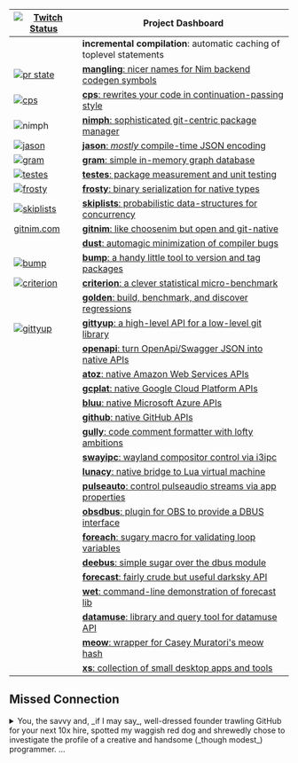 |[![Twitch Status](https://img.shields.io/twitch/status/disruptek)](https://twitch.tv/disruptek) |Project Dashboard|
|--|-----------|
| |**incremental compilation**: automatic caching of toplevel statements|
|[![pr state](https://img.shields.io/github/pulls/detail/state/nim-lang/Nim/14632?label=pr%2014632)](https://github.com/nim-lang/Nim/pull/14632)|[**mangling**: nicer names for Nim backend codegen symbols](https://github.com/nim-lang/Nim/pull/14632)|
| [![cps](https://github.com/disruptek/cps/workflows/CI/badge.svg)](https://github.com/disruptek/cps/actions?query=workflow%3ACI)|[**cps**: rewrites your code in continuation-passing style](https://github.com/disruptek/cps)|
| ![nimph](https://img.shields.io/travis/disruptek/nimph)|[**nimph**: sophisticated git-centric package manager](https://github.com/disruptek/nimph)|
| [![jason](https://github.com/disruptek/jason/workflows/CI/badge.svg)](https://github.com/disruptek/jason/actions?query=workflow%3ACI)|[**jason**: _mostly_ compile-time JSON encoding](https://github.com/disruptek/jason)|
| [![gram](https://github.com/disruptek/gram/workflows/CI/badge.svg)](https://github.com/disruptek/gram/actions?query=workflow%3ACI)|[**gram**: simple in-memory graph database](https://github.com/disruptek/gram)|
| [![testes](https://github.com/disruptek/testes/workflows/CI/badge.svg)](https://github.com/disruptek/testes/actions?query=workflow%3ACI)|[**testes**: package measurement and unit testing](https://github.com/disruptek/testes)|
| [![frosty](https://github.com/disruptek/frosty/workflows/CI/badge.svg)](https://github.com/disruptek/frosty/actions?query=workflow%3ACI)|[**frosty**: binary serialization for native types](https://github.com/disruptek/frosty)|
| [![skiplists](https://github.com/disruptek/skiplists/workflows/CI/badge.svg)](https://github.com/disruptek/skiplists/actions?query=workflow%3ACI)|[**skiplists**: probabilistic data-structures for concurrency](https://github.com/disruptek/skiplists)|
| [gitnim.com](https://gitnim.com/)|[**gitnim**: like choosenim but open and git-native](https://github.com/disruptek/gitnim)|
| |[**dust**: automagic minimization of compiler bugs](https://github.com/disruptek/dust)|
| [![bump](https://github.com/disruptek/bump/workflows/CI/badge.svg)](https://github.com/disruptek/bump/actions?query=workflow%3ACI)|[**bump**: a handy little tool to version and tag packages](https://github.com/disruptek/bump)|
| [![criterion](https://github.com/disruptek/criterion/workflows/CI/badge.svg)](https://github.com/disruptek/criterion/actions?query=workflow%3ACI)|[**criterion**: a clever statistical micro-benchmark](https://github.com/disruptek/criterion)|
| |[**golden**: build, benchmark, and discover regressions](https://github.com/disruptek/golden)|
| [![gittyup](https://github.com/disruptek/gittyup/workflows/CI/badge.svg)](https://github.com/disruptek/gittyup/actions?query=workflow%3ACI)|[**gittyup**: a high-level API for a low-level git library](https://github.com/disruptek/gittyup)|
| |[**openapi**: turn OpenApi/Swagger JSON into native APIs](https://github.com/disruptek/openapi)|
| |[**atoz**: native Amazon Web Services APIs](https://github.com/disruptek/atoz)|
| |[**gcplat**: native Google Cloud Platform APIs](https://github.com/disruptek/gcplat)|
| |[**bluu**: native Microsoft Azure APIs](https://github.com/disruptek/bluu)|
| |[**github**: native GitHub APIs](https://github.com/disruptek/github)|
| |[**gully**: code comment formatter with lofty ambitions](https://github.com/disruptek/gully)|
| |[**swayipc**: wayland compositor control via i3ipc](https://github.com/disruptek/swayipc)|
| |[**lunacy**: native bridge to Lua virtual machine](https://github.com/disruptek/lunacy)|
| |[**pulseauto**: control pulseaudio streams via app properties](https://github.com/disruptek/pulseauto)|
| |[**obsdbus**: plugin for OBS to provide a DBUS interface](https://github.com/disruptek/obsdbus)|
| |[**foreach**: sugary macro for validating loop variables](https://github.com/disruptek/foreach)|
| |[**deebus**: simple sugar over the dbus module](https://github.com/disruptek/deebus)|
| |[**forecast**: fairly crude but useful darksky API](https://github.com/disruptek/forecast)|
| |[**wet**: command-line demonstration of forecast lib](https://github.com/disruptek/wet)|
| |[**datamuse**: library and query tool for datamuse API](https://github.com/disruptek/datamuse)|
| |[**meow**: wrapper for Casey Muratori's meow hash](https://github.com/disruptek/meow)|
| |[**xs**: collection of small desktop apps and tools](https://github.com/disruptek/xs)|

## Missed Connection
<details>
  <summary>
You, the savvy and, _if I may say_, well-dressed founder trawling GitHub
for your next 10x hire, spotted my waggish red dog and shrewedly chose
to investigate the profile of a creative and handsome (_though modest_)
programmer. ...
  </summary>


Saddled as you were with an overabundance of capital and a ravenous appetite
for innovation, you astutely intuited that a character such as myself,
possessing of high skills and low morals, could offer a return on investment
many times greater than the substantial monthly outlay that I clearly command.

"A man for our time," you wisely mused, "the hero we need, indeed, in this
era of rabid corruption and venal capitalism." Like a storm building on the
horizon, the air acquired a new energy; a palatable tang to its taste and
a complimentary zig to your zag. You felt the key slot into the lock, your
professional soulmate revealed at last.

"Virtue be damned!" you shouted, breathless and suddenly wide-awake, the
realization ringing in your ears like the crack of thunder rolling across Puget
Sound. Did I say Seattle? I meant San Francisco Bay.

With the poise of a barrel fisherman armed with a sawed-off shotgun and a
bucket of M80s [you feverishly clicked through my project list, each a shining
paragon of elegance, efficiency, and leak-free abstraction](https://github.com/search?o=desc&q=language%3Anim+user%3Adisruptek&s=updated&type=Repositories).

As your heartbeat quickened, and let's be frank, I'm obviously not the first
diamond you've found in the rough, _this brilliant, firey gem_ provoked a
headrush the likes of which you'd known only once before; you remember, that
night in Bangkok during your gap year... Oh, what a night.

Repos raptured; comely, captivating commits confounding concentrated, critical
comparison. Enthralled excitement embossed each exquisite entry, and file by
file, fascination fomented -- figuratively, anyway.  Just stay with me, here:

You swoon at my syntax. You climax at my comments. You leer lustfully at my
luscious loops as my types titillate and tantalize. Objectified, uh, objects
overload in variables variably voluptuous and vulgar. Simply savage, salacious
software; seven-layer soft-core smut, surely, if I do say so, with sober
sincerity and significant self-effacement.

"Illicit illiteration intrigues," you illustrate, "but must ultimately yield
to practicality." A wave of clarity overtakes you at last, quenching your heat
and steeling your resolve. You **absolutely must** get this coder on payroll.
"Immediately, if not sooner," you quip.  Ha ha!  You're so witty!

Trembling, you gulp down your fear of rejection, text your CFO to prepare
for a long weekend of creative accounting, and dial the digits...

_happy ending left as an exercise for the reader_

## Answers to Questions I Wish You'd Ask

- I am a US resident authorized to work in the US.
- I have a US passport and a Colorado driver's license.
- I can lift 50lb. without filing worker's comp.
- I can communicate without using text messages.
- I can manage others or work independently.
- I live in a box on wheels and can relocate nationwide.
- I don't have any felony convictions _as of 2020-08-19_. 😁
</details>
